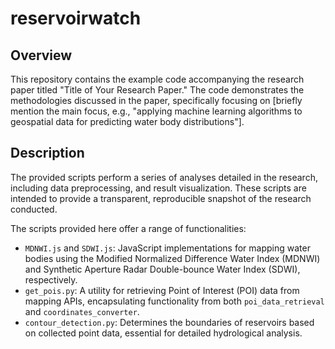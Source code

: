# reservoirwatch
## Overview
This repository contains the example code accompanying the research paper titled "Title of Your Research Paper." The code demonstrates the methodologies discussed in the paper, specifically focusing on [briefly mention the main focus, e.g., "applying machine learning algorithms to geospatial data for predicting water body distributions"].

## Description
The provided scripts perform a series of analyses detailed in the research, including data preprocessing, and result visualization. These scripts are intended to provide a transparent, reproducible snapshot of the research conducted.

The scripts provided here offer a range of functionalities:
- `MDNWI.js` and `SDWI.js`: JavaScript implementations for mapping water bodies using the Modified Normalized Difference Water Index (MDNWI) and Synthetic Aperture Radar Double-bounce Water Index (SDWI), respectively.
- `get_pois.py`: A utility for retrieving Point of Interest (POI) data from mapping APIs, encapsulating functionality from both `poi_data_retrieval` and `coordinates_converter`.
- `contour_detection.py`: Determines the boundaries of reservoirs based on collected point data, essential for detailed hydrological analysis.


